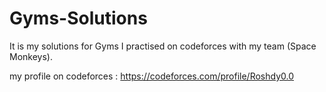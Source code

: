 # Gyms-Solutions
It is my solutions for Gyms I practised on codeforces with my team (Space Monkeys).  

my profile on codeforces : https://codeforces.com/profile/Roshdy0.0
